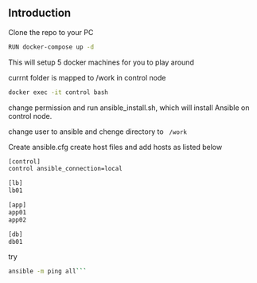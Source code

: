 ## Introduction

Clone the repo to your PC

```bash
RUN docker-compose up -d
```
This will setup 5 docker machines for you to play around

currnt folder is mapped to /work in control node

```bash
docker exec -it control bash
```

change permission and run ansible_install.sh, which will install Ansible on control node.

change user to ansible
 and chenge directory to ` /work`
 
 Create ansible.cfg
 create host files and add hosts as listed below
 
 ```bash
 [control]
 control ansible_connection=local
 
 [lb]
 lb01
 
 [app]
 app01
 app02
 
 [db]
 db01
 ```
 
 try
 
 ```bash
 ansible -m ping all```
